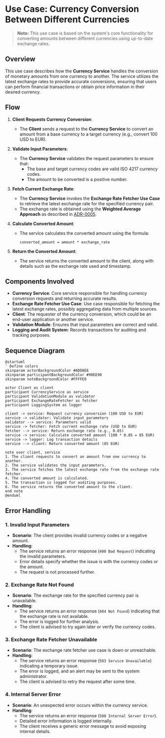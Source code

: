 # Use Case: Currency Conversion Between Different Currencies

> **Note:**
> This use case is based on the system's core functionality for converting amounts between different currencies using up-to-date exchange rates.

## Overview

This use case describes how the **Currency Service** handles the conversion of monetary amounts from one currency to another. The service utilizes the latest exchange rates to provide accurate conversions, ensuring that users can perform financial transactions or obtain price information in their desired currency.

## Flow

1. **Client Requests Currency Conversion**:

    - The **Client** sends a request to the **Currency Service** to convert an amount from a base currency to a target currency (e.g., convert 100 USD to EUR).

2. **Validate Input Parameters**:

    - The **Currency Service** validates the request parameters to ensure that:
        - The base and target currency codes are valid ISO 4217 currency codes.
        - The amount to be converted is a positive number.

3. **Fetch Current Exchange Rate**:

    - The **Currency Service** invokes the **Exchange Rate Fetcher Use Case** to retrieve the latest exchange rate for the specified currency pair.
    - The exchange rate is obtained using the **Weighted Average Approach** as described in [ADR-0005](../../docs/ADR/decisions/0005-handling-divergence-in-exchange-rates-between-providers.md).

4. **Calculate Converted Amount**:

    - The service calculates the converted amount using the formula:

      ```
      converted_amount = amount * exchange_rate
      ```

5. **Return the Converted Amount**:

    - The service returns the converted amount to the client, along with details such as the exchange rate used and timestamp.

## Components Involved

- **Currency Service**: Core service responsible for handling currency conversion requests and returning accurate results.
- **Exchange Rate Fetcher Use Case**: Use case responsible for fetching the latest exchange rates, possibly aggregating data from multiple sources.
- **Client**: The requester of the currency conversion, which could be an end-user application or another service.
- **Validation Module**: Ensures that input parameters are correct and valid.
- **Logging and Audit System**: Records transactions for auditing and tracking purposes.

## Sequence Diagram

```plantuml
@startuml
' Define colors
skinparam actorBackgroundColor #ADD8E6
skinparam participantBackgroundColor #90EE90
skinparam noteBackgroundColor #FFFFE0

actor Client as client
participant CurrencyService as service
participant ValidationModule as validator
participant ExchangeRateFetcher as fetcher
participant LoggingSystem as logger

client -> service: Request currency conversion (100 USD to EUR)
service -> validator: Validate input parameters
validator --> service: Parameters valid
service -> fetcher: Fetch current exchange rate (USD to EUR)
fetcher --> service: Return exchange rate (e.g., 0.85)
service -> service: Calculate converted amount (100 * 0.85 = 85 EUR)
service -> logger: Log transaction details
service --> client: Return converted amount (85 EUR)

note over client, service
1. The client requests to convert an amount from one currency to another.
2. The service validates the input parameters.
3. The service fetches the latest exchange rate from the exchange rate fetcher.
4. The converted amount is calculated.
5. The transaction is logged for auditing purposes.
6. The service returns the converted amount to the client.
end note
@enduml
```

## Error Handling

### 1. Invalid Input Parameters

- **Scenario**: The client provides invalid currency codes or a negative amount.
- **Handling**:
    - The service returns an error response (`400 Bad Request`) indicating the invalid parameters.
    - Error details specify whether the issue is with the currency codes or the amount.
    - The request is not processed further.

### 2. Exchange Rate Not Found

- **Scenario**: The exchange rate for the specified currency pair is unavailable.
- **Handling**:
    - The service returns an error response (`404 Not Found`) indicating that the exchange rate is not available.
    - The error is logged for further analysis.
    - The client is advised to try again later or verify the currency codes.

### 3. Exchange Rate Fetcher Unavailable

- **Scenario**: The exchange rate fetcher use case is down or unreachable.
- **Handling**:
    - The service returns an error response (`503 Service Unavailable`) indicating a temporary issue.
    - The error is logged, and an alert may be sent to the system administrator.
    - The client is advised to retry the request after some time.

### 4. Internal Server Error

- **Scenario**: An unexpected error occurs within the currency service.
- **Handling**:
    - The service returns an error response (`500 Internal Server Error`).
    - Detailed error information is logged internally.
    - The client receives a generic error message to avoid exposing internal details.
